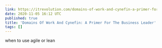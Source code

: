 ```yaml
---
link: https://itrevolution.com/domains-of-work-and-cynefin-a-primer-for-the-business-leader/
date: 2020-11-05 16:12 UTC
published: true
title: 'Domains Of Work And Cynefin: A Primer For The Business Leader'
tags: []
---
```


when to use agile or lean
